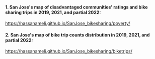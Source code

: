 
#### 1. San Jose's map of disadvantaged communities' ratings and bike sharing trips in 2019, 2021, and partial 2022:  
https://hassanameli.github.io/SanJose_bikesharing/poverty/

#### 2. San Jose's map of bike trip counts distribution in 2019, 2021, and partial 2022:
https://hassanameli.github.io/SanJose_bikesharing/biketrips/

